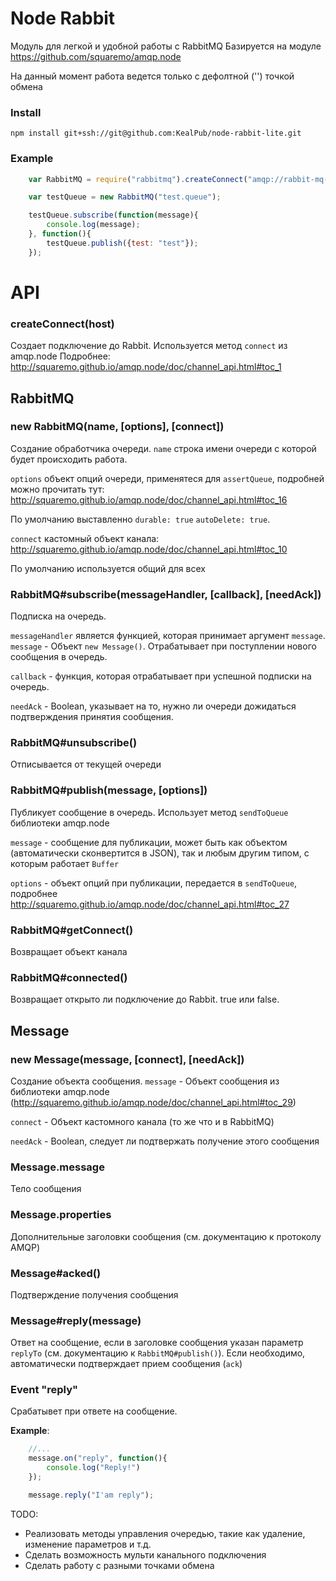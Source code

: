# Node Rabbit

Модуль для легкой и удобной работы с RabbitMQ
Базируется на модуле https://github.com/squaremo/amqp.node

На данный момент работа ведется только с дефолтной ('') точкой обмена

### Install

`npm install git+ssh://git@github.com:KealPub/node-rabbit-lite.git`

### Example

```javascript
    var RabbitMQ = require("rabbitmq").createConnect("amqp://rabbit-mq-host").RabbitMQ;

    var testQueue = new RabbitMQ("test.queue");

    testQueue.subscribe(function(message){
        console.log(message);
    }, function(){
        testQueue.publish({test: "test"});
    });

```

# API

### createConnect(host)
Создает подключение до Rabbit. Используется метод `connect` из amqp.node
Подробнее: http://squaremo.github.io/amqp.node/doc/channel_api.html#toc_1

## RabbitMQ

### new RabbitMQ(name, [options], [connect])
Создание обработчика очереди. `name` строка имени очереди с которой будет происходить работа.

`options` объект опций очереди, применятеся для `assertQueue`, подробней можно прочитать тут: http://squaremo.github.io/amqp.node/doc/channel_api.html#toc_16

По умолчанию выставленно `durable: true` `autoDelete: true`.

`connect` кастомный объект канала: http://squaremo.github.io/amqp.node/doc/channel_api.html#toc_10

По умолчанию используется общий для всех

### RabbitMQ#subscribe(messageHandler, [callback], [needAck])
Подписка на очередь.

`messageHandler` является функцией, которая принимает аргумент `message`. `message` - Объект `new Message()`. Отрабатывает при поступлении нового сообщения в очередь.

`callback` - функция, которая отрабатывает при успешной подписки на очередь.

`needAck` - Boolean, указывает на то, нужно ли очереди дожидаться подтверждения принятия сообщения.

### RabbitMQ#unsubscribe()
Отписывается от текущей очереди

### RabbitMQ#publish(message, [options])
Публикует сообщение в очередь.
Использует метод `sendToQueue` библиотеки amqp.node

`message` - сообщение для публикации, может быть как объектом (автоматически сконвертится в JSON), так и любым другим типом, с которым работает `Buffer`

`options` - объект опций при публикации, передается в `sendToQueue`, подробнее http://squaremo.github.io/amqp.node/doc/channel_api.html#toc_27

### RabbitMQ#getConnect()
Возвращает объект канала

### RabbitMQ#connected()
Возвращает открыто ли подключение до Rabbit. true или false.

## Message

### new Message(message, [connect], [needAck])
Создание объекта сообщения.
`message` - Объект сообщения из библиотеки amqp.node  (http://squaremo.github.io/amqp.node/doc/channel_api.html#toc_29)

`connect` - Объект кастомного канала (то же что и в RabbitMQ)

`needAck` - Boolean, следует ли подтвержать получение этого сообщения

### Message.message
Тело сообщения

### Message.properties
Дополнительные заголовки сообщения (см. документацию к протоколу AMQP)

### Message#acked()
Подтверждение получения сообщения

### Message#reply(message)
Ответ на сообщение, если в заголовке сообщения указан параметр `replyTo` (см. документацию к `RabbitMQ#publish()`). Если необходимо, автоматически подтверждает прием сообщения (`ack`)

### Event "reply"
Срабатывет при ответе на сообщение.

__Example__:
```javascript
    //...
    message.on("reply", function(){
        console.log("Reply!")
    });

    message.reply("I'am reply");
```

TODO:
* Реализовать методы управления очередью, такие как удаление, изменение параметров и т.д.
* Сделать возможность мульти канального подключения
* Сделать работу с разными точками обмена